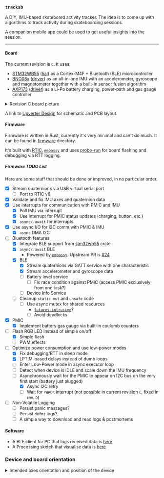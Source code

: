 ### `tracksb`

A DIY, IMU-based skateboard activity tracker. The idea is to come up with algorithms
to track activity during skateboarding sessions.

A companion mobile app could be used to get useful insights into the session.

<hr/>

#### Board

The current revision is `C`. It uses:

* [STM32WB55](https://www.st.com/en/microcontrollers-microprocessors/stm32wb55rg.html)
  ([hal](https://github.com/eupn/stm32wb-hal)) as a Cortex-M4F + Bluetooth (BLE) microcontroller
* [BNO08x](https://www.ceva-dsp.com/product/bno080-085/)
  ([driver](https://github.com/tstellanova/bno080)) as an all-in-one IMU with an accelerometer, gyroscope and magnetometer
  together with a built-in sensor fusion algorithm
* [AXP173](http://www.x-powers.com/en.php/Info/product_detail/article_id/27)
  ([driver](https://github.com/eupn/axp173-rs)) as a Li-Po battery charging, power-path and gas gauge controller
  
<details>
  <summary>Revision C board picture</summary>

  ![Revision C PCB picture](docs/rev-c.png)
</details>

A link to [Upverter Design](https://upverter.com/design/ep/2dfdd177c0e55fc7/tracksb-stm32wb---rev-c/)
for schematic and PCB layout.

#### Firmware

Firmware is written in Rust, currently it's very minimal and can't do much.
It can be found in [firmware](firmware) directory.

It's built with [RTIC](https://rtic.rs), [`embassy`] and uses [probe-run](https://github.com/knurling-rs/probe-run)
for board flashing and debugging via RTT logging.

##### Firmware TODO List

Here are some stuff that should be done or improved, in no particular order.

- [x] Stream quaternions via USB virtual serial port
  - [ ] Port to RTIC v6
- [x] Validate and fix IMU axes and quaternion data
- [x] Use interrupts for communication with PMIC and IMU
  - [x] Poll IMU via interrupt
  - [x] Use interrupt for PMIC status updates (charging, button, etc.)
  - [x] `async/.await` for interrupts
- [x] Use async I/O for I2C comm with PMIC & IMU
  - [x] `async` DMA I2C
- [ ] Bluetooth features
  - [x] Integrate BLE support from [stm32wb55](https://github.com/eupn/stm32wb55) crate
  - [x] `async/.await` BLE
    - Powered by [`embassy`]. Upstream PR is [#24](https://github.com/akiles/embassy/pull/24)
  - [x] BLE
    - [x] Stream quaternions via GATT service with one characteristic
    - [x] Stream accelerometer and gyroscope data
    - [ ] Battery level service
      - [ ] Fix race condition against PMIC (access PMIC exclusively from one task?)
    - [ ] Device Info Service
  - [ ] Cleanup `static mut` and `unsafe` code
    - [ ] Use async mutex for shared resources
      - [`futures-intrusive`](https://crates.io/crates/futures-intrusive)?
      - [ ] Avoid deadlocks
- [x] PMIC
  - [x] Implement battery gas gauge via built-in coulomb counters
- [ ] Flash RGB LED instead of simple on/off
  - [x] Simple flash
  - [ ] PWM effects
- [ ] Optimize power consumption and use low-power modes
  - [x] Fix debugging/RTT in sleep mode
  - [x] LPTIM-based delays instead of dumb loops
  - [ ] Enter Low-Power mode in async executor loop
  - [ ] Detect when device is IDLE and scale down the IMU frequency
  - [ ] Asynchronously wait for the PMIC to appear on I2C bus on the very first start (battery just plugged)
    - [x] Async I2C retry
    - [ ] Wait for `PWROK` interrupt (not possible in current revision `C`, fixed in rev. `D`)
- [ ] Non-Volatile Logging
  - [ ] Persist panic messages?
  - [ ] Persist `defmt` logs?
  - [ ] A simple way to download and read logs & postmortems

#### Software

- A BLE client for PC that logs received data is [here](ble-quaternions-listener)
- A Processing sketch that visualise data is [here](tracksbvis)

### Device and board orientation

<details>
  <summary>Intended axes orientation and position of the device</summary>

![Board and device orientation](docs/orientation.png)
</details>

[`embassy`]: https://github.com/akiles/embassy
